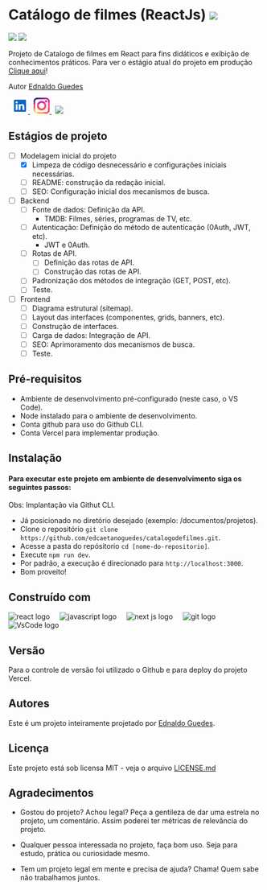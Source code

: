 <h1>Catálogo de filmes (ReactJs) <img
    src="https://img.shields.io/static/v1?label=STATUS&message=1ª VERSÃO&color=GREEN&style=for-the-badge" width="200" />
</h1>

<div class="metrics" align="left">
  <img src="https://img.shields.io/github/repo-size/edcaetanoguedes/catalogodefilmes?style=for-the-badge" />
  <img src="https://img.shields.io/github/languages/count/edcaetanoguedes/catalogodefilmes?style=for-the-badge" />
</div>

<div class="production" align="left">
  <p>Projeto de Catalogo de filmes em React para fins didáticos e exibição de conhecimentos práticos. Para ver o estágio atual
    do
    projeto em produção <a href="https://catalogodefilmess.vercel.app/">Clique aqui</a>!</p>
</div>

<div class="author">
  <p>Autor <a href="https://github.com/edcaetanoguedes">Ednaldo Guedes</a>
  </p>
</div>

<div class="social" align="left">
  <img width="3px" alt="" />
  <a href="https://www.linkedin.com/in/ednaldocaetanoguedes">
    <img src="./public//icons/linkedin-svgrepo-com.svg" height="32px" alt="Linkedin" />
  </a>
  <img width="3px" alt="" />
  <a href="https://www.instagram.com/ednaldocaetanoguedes">
    <img src="./public/icons/instagram-svgrepo-com.svg" height="32px" alt="Instagram" />
  </a>
  <img width="3px" alt="" />
  <img src="https://visitor-badge.laobi.icu/badge?page_id=catalogodefilmes" />
</div>

## Estágios de projeto

- [ ] Modelagem inicial do projeto
  - [x] Limpeza de código desnecessário e configurações iniciais necessárias.
  - [ ] README: construção da redação inicial.
  - [ ] SEO: Configuração inicial dos mecanismos de busca.
- [ ] Backend
  - [ ] Fonte de dados: Definição da API.
    - TMDB: Filmes, séries, programas de TV, etc.
  - [ ] Autenticação: Definição do método de autenticação (0Auth, JWT, etc).
    - JWT e 0Auth.
  - [ ] Rotas de API.
    - [ ] Definição das rotas de API.
    - [ ] Construção das rotas de API.
  - [ ] Padronização dos métodos de integração (GET, POST, etc).
  - [ ] Teste.
- [ ] Frontend
  - [ ] Diagrama estrutural (sitemap).
  - [ ] Layout das interfaces (componentes, grids, banners, etc).
  - [ ] Construção de interfaces.
  - [ ] Carga de dados: Integração de API.
  - [ ] SEO: Aprimoramento dos mecanismos de busca.
  - [ ] Teste.

## Pré-requisitos

- Ambiente de desenvolvimento pré-configurado (neste caso, o VS Code).
- Node instalado para o ambiente de desenvolvimento.
- Conta github para uso do Github CLI.
- Conta Vercel para implementar produção.

## Instalação

#### Para executar este projeto em ambiente de desenvolvimento siga os seguintes passos:

Obs: Implantação via Githut CLI.

- Já posicionado no diretório desejado (exemplo: /documentos/projetos).
- Clone o repositório `git clone https://github.com/edcaetanoguedes/catalogodefilmes.git`.
- Acesse a pasta do repósitorio `cd [nome-do-repositorio]`.
- Execute `npm run dev`.
- Por padrão, a execução é direcionado para `http://localhost:3000`.
- Bom proveito!

## Construído com

<div class="languages" align="left">
  <img src="https://cdn.jsdelivr.net/gh/devicons/devicon/icons/react/react-original-wordmark.svg" height="40"
    alt="react logo" />
  <img width="12" />
  <img src="https://cdn.jsdelivr.net/gh/devicons/devicon/icons/javascript/javascript-original.svg" height="40"
    alt="javascript logo" />
  <img width="12" />
  <img src="https://cdn.jsdelivr.net/gh/devicons/devicon/icons/nextjs/nextjs-original.svg" height="40"
    alt="next js logo" />
  <img width="12" />
  <img src="https://cdn.jsdelivr.net/gh/devicons/devicon/icons/git/git-original.svg" height="40" alt="git logo" />
  <img width="12" />
  <img src="https://cdn.jsdelivr.net/gh/devicons/devicon/icons/vscode/vscode-original.svg" height="40"
    alt="VsCode logo" />
</div>

## Versão

Para o controle de versão foi utilizado o Github e para deploy do projeto Vercel.

## Autores

Este é um projeto inteiramente projetado por [Ednaldo Guedes](https://github.com/edcaetanoguedes).

## Licença

Este projeto está sob licensa MIT - veja o arquivo [LICENSE.md](https://github.com/edcaetanoguedes/catalogodefilmes/license)

## Agradecimentos

- Gostou do projeto? Achou legal? Peça a gentileza de dar uma estrela no projeto, um comentário. Assim poderei ter
métricas de relevância do projeto.

- Qualquer pessoa interessada no projeto, faça bom uso. Seja para estudo, prática ou curiosidade mesmo.

- Tem um projeto legal em mente e precisa de ajuda? Chama! Quem sabe não trabalhamos juntos.